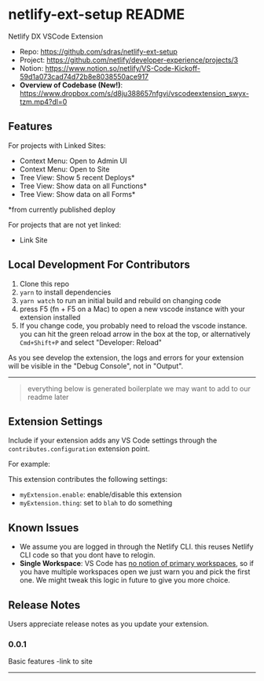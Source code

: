 # netlify-ext-setup README

Netlify DX VSCode Extension

- Repo: https://github.com/sdras/netlify-ext-setup
- Project: https://github.com/netlify/developer-experience/projects/3
- Notion: https://www.notion.so/netlify/VS-Code-Kickoff-59d1a073cad74d72b8e8038550ace917
- **Overview of Codebase (New!)**: https://www.dropbox.com/s/d8ju388657nfgvj/vscodeextension_swyx-tzm.mp4?dl=0

## Features

For projects with Linked Sites:

- Context Menu: Open to Admin UI
- Context Menu: Open to Site
- Tree View: Show 5 recent Deploys*
- Tree View: Show data on all Functions*
- Tree View: Show data on all Forms*

*from currently published deploy

For projects that are not yet linked:

- Link Site

## Local Development For Contributors

1. Clone this repo 
2. `yarn` to install dependencies
2. `yarn watch` to run an initial build and rebuild on changing code
3. press F5 (fn + F5 on a Mac) to open a new vscode instance with your extension installed
4. If you change code, you probably need to reload the vscode instance. you can hit the green reload arrow in the box at the top, or alternatively `Cmd+Shift+P` and select "Developer: Reload"

As you see develop the extension, the logs and errors for your extension will be visible in the "Debug Console", not in "Output".

---

> everything below is generated boilerplate we may want to add to our readme later

## Extension Settings

Include if your extension adds any VS Code settings through the `contributes.configuration` extension point.

For example:

This extension contributes the following settings:

- `myExtension.enable`: enable/disable this extension
- `myExtension.thing`: set to `blah` to do something

## Known Issues

- We assume you are logged in through the Netlify CLI. this reuses Netlify CLI code so that you dont have to relogin.
- **Single Workspace**: VS Code has [no notion of primary workspaces](https://github.com/microsoft/vscode/wiki/Adopting-Multi-Root-Workspace-APIs#eliminating-rootpath), so if you have multiple workspaces open we just warn you and pick the first one. We might tweak this logic in future to give you more choice.

## Release Notes

Users appreciate release notes as you update your extension.

### 0.0.1

Basic features -link to site

---
